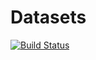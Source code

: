 # Datasets

[![Build Status](https://travis-ci.org/UCLSPP/datasets.svg?branch=master)](https://travis-ci.org/UCLSPP/datasets)


